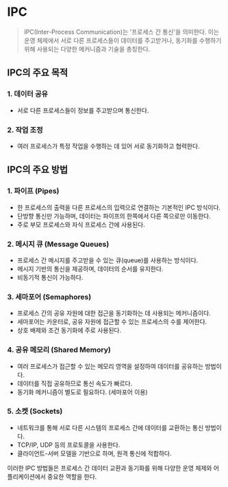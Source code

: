 # IPC

> IPC(Inter-Process Communication)는 '프로세스 간 통신'을 의미한다. 이는 운영 체제에서 서로 다른 프로세스들이 데이터를 주고받거나, 동기화를 수행하기 위해 사용되는 다양한 메커니즘과 기술을 총칭한다.

## IPC의 주요 목적
### 1. **데이터 공유**
 - 서로 다른 프로세스들이 정보를 주고받으며 통신한다.


### 2. **작업 조정** 
 - 여러 프로세스가 특정 작업을 수행하는 데 있어 서로 동기화하고 협력한다.

## IPC의 주요 방법
### 1. **파이프 (Pipes)**
   - 한 프로세스의 출력을 다른 프로세스의 입력으로 연결하는 기본적인 IPC 방식이다.
   - 단방향 통신만 가능하며, 데이터는 파이프의 한쪽에서 다른 쪽으로만 이동한다.
   - 주로 부모 프로세스와 자식 프로세스 간에 사용된다.


### 2. **메시지 큐 (Message Queues)**
   - 프로세스 간 메시지를 주고받을 수 있는 큐(queue)를 사용하는 방식이다.
   - 메시지 기반의 통신을 제공하며, 데이터의 순서를 유지한다.
   - 비동기적 통신이 가능하다.


### 3. **세마포어 (Semaphores)**
   - 프로세스 간의 공유 자원에 대한 접근을 동기화하는 데 사용되는 메커니즘이다.
   - 세마포어는 카운터로, 공유 자원에 접근할 수 있는 프로세스의 수를 제어한다.
   - 상호 배제와 조건 동기화에 주로 사용된다.


### 4. **공유 메모리 (Shared Memory)**
   - 여러 프로세스가 접근할 수 있는 메모리 영역을 설정하여 데이터를 공유하는 방법이다.
   - 데이터를 직접 공유하므로 통신 속도가 빠르다.
   - 동기화 메커니즘이 별도로 필요하다. (세마포어 이용)


### 5. **소켓 (Sockets)**
   - 네트워크를 통해 서로 다른 시스템의 프로세스 간에 데이터를 교환하는 통신 방법이다.
   - TCP/IP, UDP 등의 프로토콜을 사용한다.
   - 클라이언트-서버 모델을 기반으로 하며, 원격 통신에 적합하다.
 
이러한 IPC 방법들은 프로세스 간 데이터 교환과 동기화를 위해 다양한 운영 체제와 어플리케이션에서 중요한 역할을 한다.